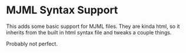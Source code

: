 # MJML Syntax Support

This adds some basic support for MJML files. They are kinda html, so it
inherits from the built in html syntax file and tweaks a couple things.

Probably not perfect.
